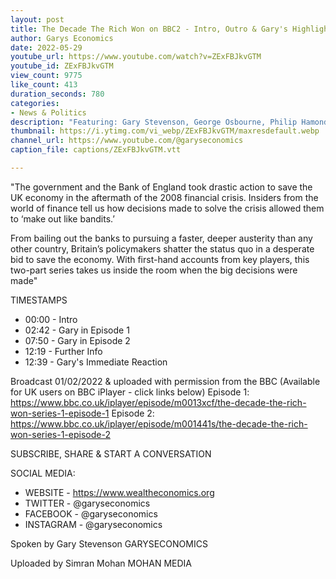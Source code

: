 ```yaml
---
layout: post
title: The Decade The Rich Won on BBC2 - Intro, Outro & Gary's Highlights
author: Garys Economics
date: 2022-05-29
youtube_url: https://www.youtube.com/watch?v=ZExFBJkvGTM
youtube_id: ZExFBJkvGTM
view_count: 9775
like_count: 413
duration_seconds: 780
categories:
- News & Politics
description: "Featuring: Gary Stevenson, George Osbourne, Philip Hamond, Nick Clegg, Iain Duncan-Smith, Alistair Darling, Mervyn King, Nick Bannon, Will Tanner, Nick Timothy, Andrew Huszar & many more..."
thumbnail: https://i.ytimg.com/vi_webp/ZExFBJkvGTM/maxresdefault.webp
channel_url: https://www.youtube.com/@garyseconomics
caption_file: captions/ZExFBJkvGTM.vtt

---
```


"The government and the Bank of England took drastic action to save the UK economy in the aftermath of the 2008 financial crisis. Insiders from the world of finance tell us how decisions made to solve the crisis allowed them to ‘make out like bandits.’ 

From bailing out the banks to pursuing a faster, deeper austerity than any other country, Britain’s policymakers shatter the status quo in a desperate bid to save the economy. With first-hand accounts from key players, this two-part series takes us inside the room when the big decisions were made"


TIMESTAMPS
- 00:00 - Intro
- 02:42 - Gary in Episode 1
- 07:50 - Gary in Episode 2
- 12:19 - Further Info
- 12:39 - Gary's Immediate Reaction


Broadcast 01/02/2022 & uploaded with permission from the BBC 
(Available for UK users on BBC iPlayer - click links below)
Episode 1: https://www.bbc.co.uk/iplayer/episode/m0013xcf/the-decade-the-rich-won-series-1-episode-1
Episode 2: https://www.bbc.co.uk/iplayer/episode/m001441s/the-decade-the-rich-won-series-1-episode-2


SUBSCRIBE, SHARE & START A CONVERSATION


SOCIAL MEDIA:
- WEBSITE - https://www.wealtheconomics.org
- TWITTER - @garyseconomics
- FACEBOOK - @garyseconomics
- INSTAGRAM - @garyseconomics


Spoken by Gary Stevenson
GARYSECONOMICS


Uploaded by Simran Mohan
MOHAN MEDIA
